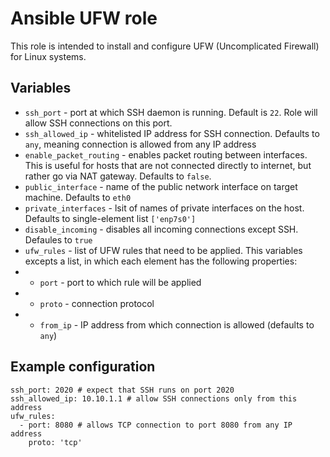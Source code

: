 # Ansible UFW role

This role is intended to install and configure UFW (Uncomplicated Firewall) for Linux systems.

## Variables

* `ssh_port` - port at which SSH daemon is running. Default is `22`. Role will allow SSH connections on this port.
* `ssh_allowed_ip` - whitelisted IP address for SSH connection. Defaults to `any`, meaning connection is allowed from any IP address
* `enable_packet_routing` - enables packet routing between interfaces. This is useful for hosts that are not connected directly to internet, but rather go via NAT gateway. Defaults to `false`.
* `public_interface` - name of the public network interface on target machine. Defaults to `eth0`
* `private_interfaces` - lsit of names of private interfaces on the host. Defaults to single-element list `['enp7s0']`
* `disable_incoming` - disables all incoming connections except SSH. Defaules to `true`
* `ufw_rules` - list of UFW rules that need to be applied. This variables excepts a list, in which each element has the following properties:
* * `port` - port to which rule will be applied
* * `proto` - connection protocol
* * `from_ip` - IP address from which connection is allowed (defaults to `any`)

## Example configuration

```
ssh_port: 2020 # expect that SSH runs on port 2020
ssh_allowed_ip: 10.10.1.1 # allow SSH connections only from this address
ufw_rules:
  - port: 8080 # allows TCP connection to port 8080 from any IP address
    proto: 'tcp'

```
